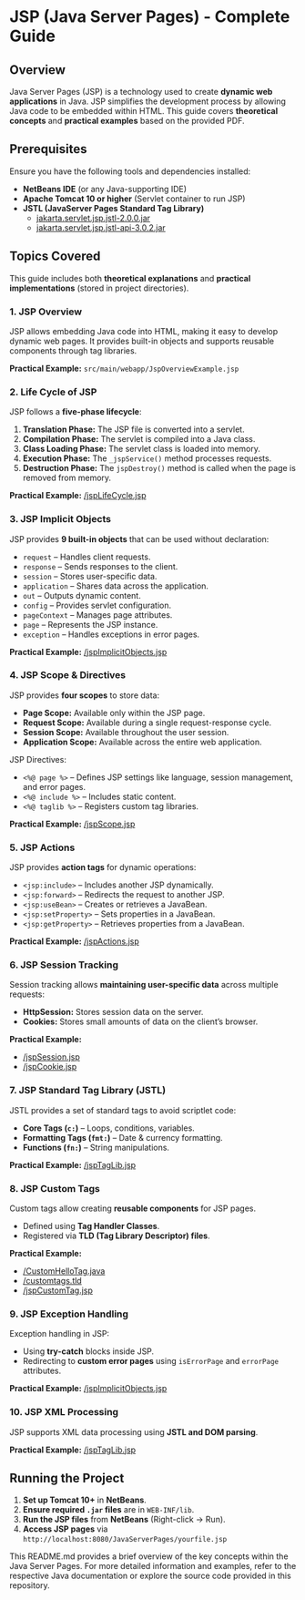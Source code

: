 # JSP (Java Server Pages) - Complete Guide

## Overview
Java Server Pages (JSP) is a technology used to create **dynamic web applications** in Java. JSP simplifies the development process by allowing Java code to be embedded within HTML. This guide covers **theoretical concepts** and **practical examples** based on the provided PDF.

## Prerequisites
Ensure you have the following tools and dependencies installed:

- **NetBeans IDE** (or any Java-supporting IDE)
- **Apache Tomcat 10 or higher** (Servlet container to run JSP)
- **JSTL (JavaServer Pages Standard Tag Library)**
  - [jakarta.servlet.jsp.jstl-2.0.0.jar](https://repo1.maven.org/maven2/org/glassfish/web/jakarta.servlet.jsp.jstl/2.0.0/jakarta.servlet.jsp.jstl-2.0.0.jar)
  - [jakarta.servlet.jsp.jstl-api-3.0.2.jar](https://repo1.maven.org/maven2/jakarta/servlet/jsp/jstl/jakarta.servlet.jsp.jstl-api/3.0.2/jakarta.servlet.jsp.jstl-api-3.0.2.jar)

## Topics Covered
This guide includes both **theoretical explanations** and **practical implementations** (stored in project directories).

### 1. JSP Overview
JSP allows embedding Java code into HTML, making it easy to develop dynamic web pages. It provides built-in objects and supports reusable components through tag libraries.

**Practical Example:** `src/main/webapp/JspOverviewExample.jsp`

### 2. Life Cycle of JSP
JSP follows a **five-phase lifecycle**:
1. **Translation Phase:** The JSP file is converted into a servlet.
2. **Compilation Phase:** The servlet is compiled into a Java class.
3. **Class Loading Phase:** The servlet class is loaded into memory.
4. **Execution Phase:** The `_jspService()` method processes requests.
5. **Destruction Phase:** The `jspDestroy()` method is called when the page is removed from memory.

**Practical Example:** [/jspLifeCycle.jsp](web/jspLifeCycle.jsp)

### 3. JSP Implicit Objects
JSP provides **9 built-in objects** that can be used without declaration:
- `request` – Handles client requests.
- `response` – Sends responses to the client.
- `session` – Stores user-specific data.
- `application` – Shares data across the application.
- `out` – Outputs dynamic content.
- `config` – Provides servlet configuration.
- `pageContext` – Manages page attributes.
- `page` – Represents the JSP instance.
- `exception` – Handles exceptions in error pages.

**Practical Example:** [/jspImplicitObjects.jsp](web/jspImplicitObjects.jsp)

### 4. JSP Scope & Directives
JSP provides **four scopes** to store data:
- **Page Scope:** Available only within the JSP page.
- **Request Scope:** Available during a single request-response cycle.
- **Session Scope:** Available throughout the user session.
- **Application Scope:** Available across the entire web application.

JSP Directives:
- `<%@ page %>` – Defines JSP settings like language, session management, and error pages.
- `<%@ include %>` – Includes static content.
- `<%@ taglib %>` – Registers custom tag libraries.

**Practical Example:** [/jspScope.jsp](web/jspScope.jsp)

### 5. JSP Actions
JSP provides **action tags** for dynamic operations:
- `<jsp:include>` – Includes another JSP dynamically.
- `<jsp:forward>` – Redirects the request to another JSP.
- `<jsp:useBean>` – Creates or retrieves a JavaBean.
- `<jsp:setProperty>` – Sets properties in a JavaBean.
- `<jsp:getProperty>` – Retrieves properties from a JavaBean.

**Practical Example:** [/jspActions.jsp](web/jspActions.jsp)

### 6. JSP Session Tracking
Session tracking allows **maintaining user-specific data** across multiple requests:
- **HttpSession:** Stores session data on the server.
- **Cookies:** Stores small amounts of data on the client’s browser.

**Practical Example:**
- [/jspSession.jsp](web/jspSession.jsp)
- [/jspCookie.jsp](web/jspCookie.jsp)

### 7. JSP Standard Tag Library (JSTL)
JSTL provides a set of standard tags to avoid scriptlet code:
- **Core Tags (`c:`)** – Loops, conditions, variables.
- **Formatting Tags (`fmt:`)** – Date & currency formatting.
- **Functions (`fn:`)** – String manipulations.

**Practical Example:** [/jspTagLib.jsp](web/jspTagLib.jsp)

### 8. JSP Custom Tags
Custom tags allow creating **reusable components** for JSP pages.
- Defined using **Tag Handler Classes**.
- Registered via **TLD (Tag Library Descriptor) files**.

**Practical Example:**
- [/CustomHelloTag.java](/src/java/beans/CustomHelloTag.java)
- [/customtags.tld](/web/WEB-INF/tlds/customtags.tld)
- [/jspCustomTag.jsp](web/jspCustomTag.jsp)

### 9. JSP Exception Handling
Exception handling in JSP:
- Using **try-catch** blocks inside JSP.
- Redirecting to **custom error pages** using `isErrorPage` and `errorPage` attributes.

**Practical Example:** [/jspImplicitObjects.jsp](web/jspImplicitObjects.jsp)

### 10. JSP XML Processing
JSP supports XML data processing using **JSTL and DOM parsing**.

**Practical Example:** [/jspTagLib.jsp](web/jspTagLib.jsp)

## Running the Project
1. **Set up Tomcat 10+** in **NetBeans**.
2. **Ensure required `.jar` files** are in `WEB-INF/lib`.
3. **Run the JSP files** from **NetBeans** (Right-click → Run).
4. **Access JSP pages** via `http://localhost:8080/JavaServerPages/yourfile.jsp`

This README.md provides a brief overview of the key concepts within the Java Server Pages. For more detailed information and examples, refer to the respective Java documentation or explore the source code provided in this repository.

